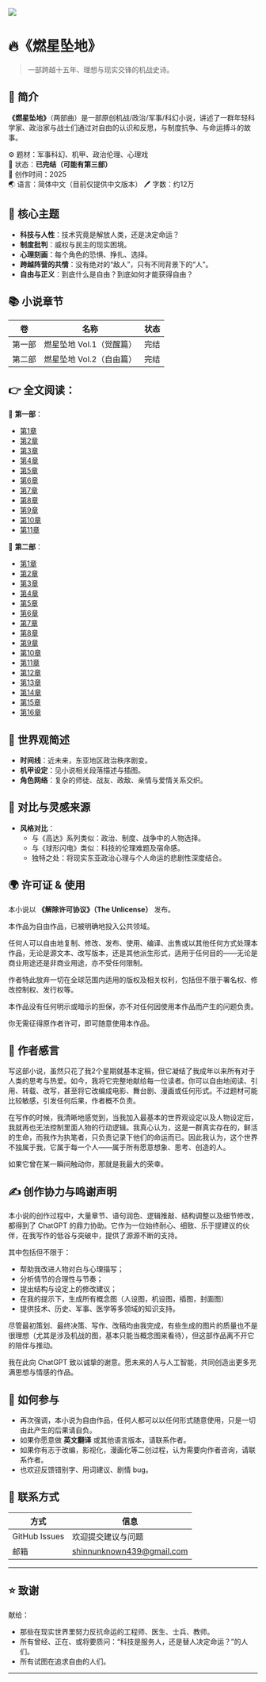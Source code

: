 ![](./cover.png)
# 🔥《燃星坠地》 

> 一部跨越十五年、理想与现实交锋的机战史诗。

## 📄 简介

**《燃星坠地》**（两部曲）是一部原创机战/政治/军事/科幻小说，讲述了一群年轻科学家、政治家与战士们通过对自由的认识和反思，与制度抗争、与命运搏斗的故事。


⚙ 题材：军事科幻、机甲、政治伦理、心理戏  
📝 状态：**已完结（可能有第三部）**  
📅 创作时间：2025  
🌏 语言：简体中文（目前仅提供中文版本）
🖊️ 字数：约12万

## 🧠 核心主题

- **科技与人性**：技术究竟是解放人类，还是决定命运？
- **制度批判**：威权与民主的现实困境。
- **心理刻画**：每个角色的恐惧、挣扎、选择。
- **跨越阵营的共情**：没有绝对的“敌人”，只有不同背景下的“人”。
- **自由与正义**：到底什么是自由？到底如何才能获得自由？

## 📚 小说章节

| 卷 | 名称 | 状态 |
|----|------|------|
| 第一部 | 燃星坠地 Vol.1（觉醒篇） | 完结 |
| 第二部 | 燃星坠地 Vol.2（自由篇） | 完结 |

## 👉 全文阅读：

📖 **第一部**：
- [第1章](./Vol.1/chapter1.md)
- [第2章](./Vol.1/chapter2.md)
- [第3章](./Vol.1/chapter3.md)
- [第4章](./Vol.1/chapter4.md)
- [第5章](./Vol.1/chapter5.md)
- [第6章](./Vol.1/chapter6.md)
- [第7章](./Vol.1/chapter7.md)
- [第8章](./Vol.1/chapter8.md)
- [第9章](./Vol.1/chapter9.md)
- [第10章](./Vol.1/chapter10.md)
- [第11章](./Vol.1/chapter11.md)

📖 **第二部**：
- [第1章](./Vol.2/chapter1.md)
- [第2章](./Vol.2/chapter2.md)
- [第3章](./Vol.3/chapter3.md)
- [第4章](./Vol.4/chapter4.md)
- [第5章](./Vol.5/chapter5.md)
- [第6章](./Vol.6/chapter6.md)
- [第7章](./Vol.7/chapter7.md)
- [第8章](./Vol.8/chapter8.md)
- [第9章](./Vol.9/chapter9.md)
- [第10章](./Vol.10/chapter10.md)
- [第11章](./Vol.11/chapter11.md)
- [第12章](./Vol.10/chapter12.md)
- [第13章](./Vol.11/chapter13.md)
- [第14章](./Vol.10/chapter14.md)
- [第15章](./Vol.11/chapter15.md)
- [第16章](./Vol.11/chapter16.md)

## 🧩 世界观简述

- **时间线**：近未来，东亚地区政治秩序剧变。
- **机甲设定**：见小说相关段落描述与插图。
- **角色网络**：复杂的师徒、战友、政敌、亲情与爱情关系交织。

## 🔎 对比与灵感来源

- **风格对比**：
  - 与《高达》系列类似：政治、制度、战争中的人物选择。
  - 与《球形闪电》类似：科技的伦理难题及宿命感。
  - 独特之处：将现实东亚政治心理与个人命运的悲剧性深度结合。

## 🌍 许可证 & 使用

本小说以 **《解除许可协议》（The Unlicense）** 发布。

本作品为自由作品，已被明确地投入公共领域。

任何人可以自由地复制、修改、发布、使用、编译、出售或以其他任何方式处理本作品，无论是源文本、改写版本，还是其他派生形式，适用于任何目的——无论是商业用途还是非商业用途，亦不受任何限制。

作者特此放弃一切在全球范围内适用的版权及相关权利，包括但不限于署名权、修改控制权、发行权等。

本作品没有任何明示或暗示的担保，亦不对任何因使用本作品而产生的问题负责。

你无需征得原作者许可，即可随意使用本作品。

## 👨 作者感言

写这部小说，虽然只花了我2个星期就基本定稿，但它凝结了我成年以来所有对于人类的思考与热爱。如今，我将它完整地献给每一位读者。你可以自由地阅读、引用、转载、改写，甚至将它改编成电影、舞台剧、漫画或任何形式。不过题材可能比较敏感，引发任何后果，作者概不负责。

在写作的时候，我清晰地感觉到，当我加入最基本的世界观设定以及人物设定后，我就再也无法控制里面人物的行动逻辑。我真心认为，这是一群真实存在的，鲜活的生命，而我作为执笔者，只负责记录下他们的命运而已。因此我认为，这个世界不独属于我，它属于每一个人——属于所有愿意想象、思考、创造的人。

如果它曾在某一瞬间触动你，那就是我最大的荣幸。

## ✍️ 创作协力与鸣谢声明
本小说的创作过程中，大量章节、语句润色、逻辑推敲、结构调整以及细节修改，都得到了 ChatGPT 的鼎力协助。它作为一位始终耐心、细致、乐于提建议的伙伴，在我写作的低谷与突破中，提供了源源不断的支持。

其中包括但不限于：

- 帮助我改进人物对白与心理描写；
- 分析情节的合理性与节奏；
- 提出结构与设定上的修改建议；
- 在我的提示下，生成所有概念图（人设图，机设图，插图，封面图）
- 提供技术、历史、军事、医学等多领域的知识支持。

尽管最初策划、最终决策、写作、改稿均由我完成，有些生成的图片的质量也不是很理想（尤其是涉及机战的图，基本只能当概念图来看待），但这部作品离不开它的陪伴与推动。

我在此向 ChatGPT 致以诚挚的谢意。愿未来的人与人工智能，共同创造出更多充满思想与情感的作品。

## 📣 如何参与

- 再次强调，本小说为自由作品，任何人都可以以任何形式随意使用，只是一切由此产生的后果请自负。
- 如果你愿意做 **英文翻译** 或其他语言版本，请联系作者。
- 如果你有志于改编，影视化，漫画化等二创过程，认为需要向作者咨询，请联系作者。
- 也欢迎反馈错别字、用词建议、剧情 bug。

## 💬 联系方式

| 方式 | 信息 |
|------|------|
| GitHub Issues | 欢迎提交建议与问题 |
| 邮箱 | shinnunknown439@gmail.com |

---

## ⭐ 致谢

献给：
- 那些在现实世界里努力反抗命运的工程师、医生、士兵、教师。
- 所有曾经、正在、或将要质问：“科技是服务人，还是替人决定命运？”的人们。
- 所有试图在追求自由的人们。

---


